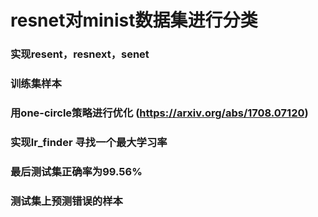 # resnet对minist数据集进行分类

### 实现resent，resnext，senet
### 训练集样本

### 用one-circle策略进行优化 (https://arxiv.org/abs/1708.07120)
### 实现lr_finder 寻找一个最大学习率

### 最后测试集正确率为99.56%
### 测试集上预测错误的样本
